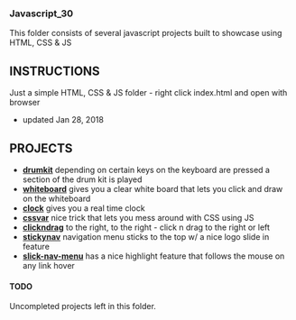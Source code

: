 ### Javascript_30
This folder consists of several javascript projects built to showcase using HTML, CSS & JS

## INSTRUCTIONS
Just a simple HTML, CSS & JS folder - right click index.html and open with browser

- updated Jan 28, 2018


## PROJECTS
- **[drumkit](https://drumkit.ssowemimo.com)** depending on certain keys on the keyboard are pressed a section of the drum kit is played 
- **[whiteboard](https://whiteboard.ssowemimo.com)** gives you a clear white board that lets you click and draw on the whiteboard 
- **[clock](https://clock.ssowemimo.com)** gives you a real time clock
- **[cssvar](https://cssvar.ssowemimo.com)** nice trick that lets you mess around with CSS using JS
- **[clickndrag](https://clickndrag.ssowemimo.com)** to the right, to the right - click n drag to the right or left
- **[stickynav](https://stickynav.ssowemimo.com)** navigation menu sticks to the top w/ a nice logo slide in feature
- **[slick-nav-menu](https://slick-nav-menu.ssowemimo.com)** has a nice highlight feature that follows the mouse on any link hover 

#### **TODO** 
Uncompleted projects left in this folder.
